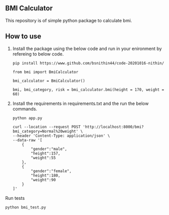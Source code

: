 ## BMI Calculator
This repository is of simple python package to calculate bmi.


## How to use
1. Install the package using the below code and run in your enironment by refereing to below code.

   ```
   pip install https://www.github.com/bsnithin44/code-20201016-nithin/
   ```
   ```
   from bmi import BmiCalculator

   bmi_calculator = BmiCalculator()

   bmi, bmi_category, risk = bmi_calculator.bmi(height = 170, weight = 60)
   ```

2. Install the requirements in requirements.txt and the run the below commands.

   ```
   python app.py
   ```

   ```
   curl --location --request POST 'http://localhost:8000/bmi?bmi_category=Normal%20weight' \
   --header 'Content-Type: application/json' \
   --data-raw '[
       {
           "gender":"male",
           "height":157,
           "weight":55
       },
       {
           "gender":"female",
           "height":180,
           "weight":90
       }
   ]'
   ```

Run tests
```
python bmi_test.py
```